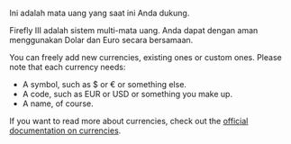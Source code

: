 Ini adalah mata uang yang saat ini Anda dukung.

Firefly III adalah sistem multi-mata uang. Anda dapat dengan aman menggunakan Dolar dan Euro secara bersamaan.

You can freely add new currencies, existing ones or custom ones. Please note that each currency needs:

- A symbol, such as $ or € or something else.
- A code, such as EUR or USD or something you make up.
- A name, of course.

If you want to read more about currencies, check out the [official documentation on currencies](https://firefly-iii.readthedocs.io/en/latest/concepts/currencies.html).